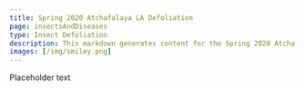 ```yaml
---
title: Spring 2020 Atchafalaya LA Defoliation 
page: insectsAndDiseases
type: Insect Defoliation
description: This markdown generates content for the Spring 2020 Atchafalaya LA Defoliation page
images: [/img/smiley.png]
---
```


Placeholder text